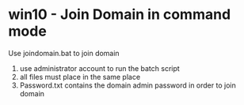 # win10 - Join Domain in command mode
Use joindomain.bat to join domain
1. use administrator account to run the batch script
2. all files must place in the same place
3. Password.txt contains the domain admin password in order to join domain 
